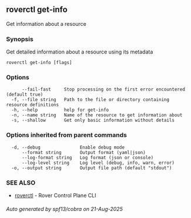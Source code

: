 ## roverctl get-info

Get information about a resource

### Synopsis

Get detailed information about a resource using its metadata

```
roverctl get-info [flags]
```

### Options

```
      --fail-fast     Stop processing on the first error encountered (default true)
  -f, --file string   Path to the file or directory containing resource definitions
  -h, --help          help for get-info
  -n, --name string   Name of the resource to get information about
  -s, --shallow       Get only basic information without details
```

### Options inherited from parent commands

```
  -d, --debug               Enable debug mode
      --format string       Output format (yaml|json)
      --log-format string   Log format (json or console)
      --log-level string    Log level (debug, info, warn, error)
  -o, --output string       Output file path (default "stdout")
```

### SEE ALSO

* [roverctl](roverctl.md)	 - Rover Control Plane CLI

###### Auto generated by spf13/cobra on 21-Aug-2025
